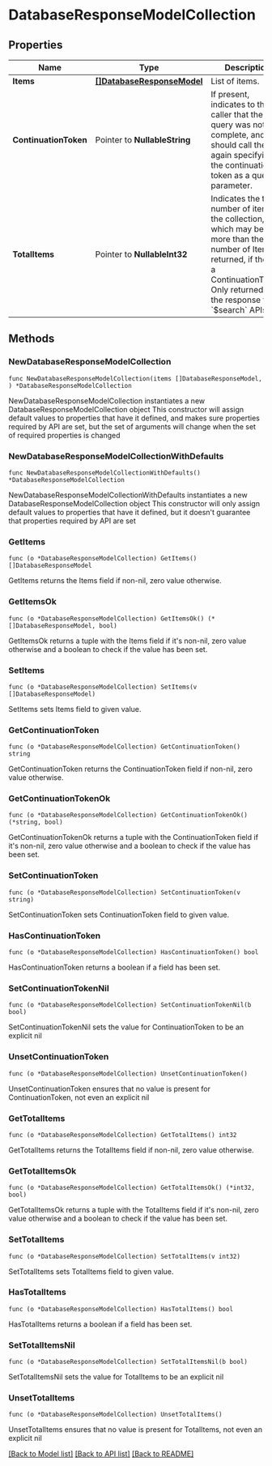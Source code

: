 # DatabaseResponseModelCollection

## Properties

Name | Type | Description | Notes
------------ | ------------- | ------------- | -------------
**Items** | [**[]DatabaseResponseModel**](DatabaseResponseModel.md) | List of items. | 
**ContinuationToken** | Pointer to **NullableString** | If present, indicates to the caller that the query was not complete, and they should call the API again specifying the continuation token as a query parameter. | [optional] 
**TotalItems** | Pointer to **NullableInt32** | Indicates the total number of items in the collection, which may be more than the number of Items returned, if there is a ContinuationToken.  Only returned in the response to &#x60;$search&#x60; APIs. | [optional] 

## Methods

### NewDatabaseResponseModelCollection

`func NewDatabaseResponseModelCollection(items []DatabaseResponseModel, ) *DatabaseResponseModelCollection`

NewDatabaseResponseModelCollection instantiates a new DatabaseResponseModelCollection object
This constructor will assign default values to properties that have it defined,
and makes sure properties required by API are set, but the set of arguments
will change when the set of required properties is changed

### NewDatabaseResponseModelCollectionWithDefaults

`func NewDatabaseResponseModelCollectionWithDefaults() *DatabaseResponseModelCollection`

NewDatabaseResponseModelCollectionWithDefaults instantiates a new DatabaseResponseModelCollection object
This constructor will only assign default values to properties that have it defined,
but it doesn't guarantee that properties required by API are set

### GetItems

`func (o *DatabaseResponseModelCollection) GetItems() []DatabaseResponseModel`

GetItems returns the Items field if non-nil, zero value otherwise.

### GetItemsOk

`func (o *DatabaseResponseModelCollection) GetItemsOk() (*[]DatabaseResponseModel, bool)`

GetItemsOk returns a tuple with the Items field if it's non-nil, zero value otherwise
and a boolean to check if the value has been set.

### SetItems

`func (o *DatabaseResponseModelCollection) SetItems(v []DatabaseResponseModel)`

SetItems sets Items field to given value.


### GetContinuationToken

`func (o *DatabaseResponseModelCollection) GetContinuationToken() string`

GetContinuationToken returns the ContinuationToken field if non-nil, zero value otherwise.

### GetContinuationTokenOk

`func (o *DatabaseResponseModelCollection) GetContinuationTokenOk() (*string, bool)`

GetContinuationTokenOk returns a tuple with the ContinuationToken field if it's non-nil, zero value otherwise
and a boolean to check if the value has been set.

### SetContinuationToken

`func (o *DatabaseResponseModelCollection) SetContinuationToken(v string)`

SetContinuationToken sets ContinuationToken field to given value.

### HasContinuationToken

`func (o *DatabaseResponseModelCollection) HasContinuationToken() bool`

HasContinuationToken returns a boolean if a field has been set.

### SetContinuationTokenNil

`func (o *DatabaseResponseModelCollection) SetContinuationTokenNil(b bool)`

 SetContinuationTokenNil sets the value for ContinuationToken to be an explicit nil

### UnsetContinuationToken
`func (o *DatabaseResponseModelCollection) UnsetContinuationToken()`

UnsetContinuationToken ensures that no value is present for ContinuationToken, not even an explicit nil
### GetTotalItems

`func (o *DatabaseResponseModelCollection) GetTotalItems() int32`

GetTotalItems returns the TotalItems field if non-nil, zero value otherwise.

### GetTotalItemsOk

`func (o *DatabaseResponseModelCollection) GetTotalItemsOk() (*int32, bool)`

GetTotalItemsOk returns a tuple with the TotalItems field if it's non-nil, zero value otherwise
and a boolean to check if the value has been set.

### SetTotalItems

`func (o *DatabaseResponseModelCollection) SetTotalItems(v int32)`

SetTotalItems sets TotalItems field to given value.

### HasTotalItems

`func (o *DatabaseResponseModelCollection) HasTotalItems() bool`

HasTotalItems returns a boolean if a field has been set.

### SetTotalItemsNil

`func (o *DatabaseResponseModelCollection) SetTotalItemsNil(b bool)`

 SetTotalItemsNil sets the value for TotalItems to be an explicit nil

### UnsetTotalItems
`func (o *DatabaseResponseModelCollection) UnsetTotalItems()`

UnsetTotalItems ensures that no value is present for TotalItems, not even an explicit nil

[[Back to Model list]](../README.md#documentation-for-models) [[Back to API list]](../README.md#documentation-for-api-endpoints) [[Back to README]](../README.md)



